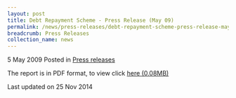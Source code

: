 ```yaml
---
layout: post
title: Debt Repayment Scheme - Press Release (May 09)
permalink: /news/press-releases/debt-repayment-scheme-press-release-may-09-
breadcrumb: Press Releases
collection_name: news
---
```


5 May 2009 Posted in [Press releases](/news/press-releases)

The report is in PDF format, to view click [here (0.08MB)](/files/news/press-releases/2009/05/linkclick70e6.pdf)


<p class="right-side-updated">Last updated on 25 Nov 2014</p>
